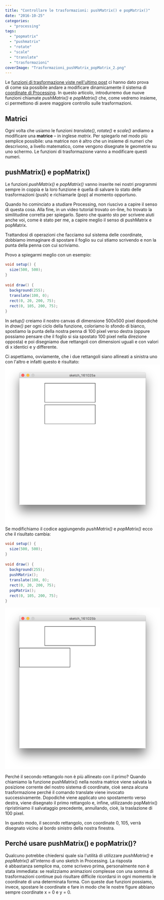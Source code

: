 ```yaml
---
title: "Controllare le trasformazioni: pushMatrix() e popMatrix()"
date: "2016-10-25"
categories: 
  - "processing"
tags: 
  - "popmatrix"
  - "pushmatrix"
  - "rotate"
  - "scale"
  - "translate"
  - "trasformazioni"
coverImage: "Trasformazioni_pushMatrix_popMatrix_2.png"
---
```


Le [funzioni di trasformazione viste nell'ultimo post](https://blog.federicopepe.com/2016/10/trasformazioni-translate-rotate-scale/) ci hanno dato prova di come sia possibile andare a modificare dinamicamente il sistema di [coordinate di Processing](https://blog.federicopepe.com/2015/07/schermo-pixel-e-linee/). In questo articolo, introdurremo due nuove funzioni chiamate _pushMatrix()_ e _popMatrix()_ che, come vedremo insieme, ci permettono di avere maggiore controllo sulle trasformazioni.

## Matrici

Ogni volta che usiamo le funzioni _translate()_, _rotate()_ e _scale()_ andiamo a modificare una **matrice** – in inglese _matrix_. Per spiegarlo nel modo più semplice possibile: una matrice non è altro che un insieme di numeri che descrivono, a livello matematico, come vengono disegnate le geometrie su uno schermo. Le funzioni di trasformazione vanno a modificare questi numeri.

## pushMatrix() e popMatrix()

Le funzioni _pushMatrix()_ e _popMatrix()_ vanno inserite nei nostri programmi sempre in coppia e la loro funzione è quella di salvare lo stato delle trasformazioni (push) e richiamarle (pop) al momento opportuno.

Quando ho cominciato a studiare Processing, non riuscivo a capire il senso di questa cosa. Alla fine, in un video tutorial trovato on-line, ho trovato la similitudine corretta per spiegarlo. Spero che quanto sto per scrivere aiuti anche voi, come è stato per me, a capire meglio il senso di pushMatrix e popMatrix.

Trattandosi di operazioni che facciamo sul sistema delle coordinate, dobbiamo immaginare di spostare il foglio su cui stiamo scrivendo e non la punta della penna con cui scriviamo.

Provo a spiegarmi meglio con un esempio:

```java
void setup() {
  size(500, 500);
}

void draw() {
  background(255);
  translate(100, 0);
  rect(0, 20, 200, 75);
  rect(0, 105, 200, 75);
}
```

In _setup()_ creiamo il nostro canvas di dimensione 500x500 pixel dopodiché in _draw()_ per ogni ciclo della funzione, coloriamo lo sfondo di bianco, spostiamo la punta della nostra penna di 100 pixel verso destra (oppure possiamo pensare che il foglio si sia spostato 100 pixel nella direzione opposta) e poi disegniamo due rettangoli con dimensioni uguali e con valori di x identici e y differente.

Ci aspettiamo, ovviamente, che i due rettangoli siano allineati a sinistra uno con l'altro e infatti questo è risultato:[![pushMatrix e popMatrix in Processing](/assets/images/Trasformazioni_pushMatrix_popMatrix-988x1024.png)](https://blog.federicopepe.com/wp-content/uploads/2016/10/Trasformazioni_pushMatrix_popMatrix.png)Se modifichiamo il codice aggiungendo _pushMatrix()_ e _popMatrix()_ ecco che il risultato cambia:

```java
void setup() {
  size(500, 500);
}

void draw() {
  background(255);
  pushMatrix();
  translate(100, 0);
  rect(0, 20, 200, 75);
  popMatrix();
  rect(0, 105, 200, 75);
}
```

[![Come funzionano pushMatrix e popMatrix?](/assets/images/Trasformazioni_pushMatrix_popMatrix_2-988x1024.png)](https://blog.federicopepe.com/wp-content/uploads/2016/10/Trasformazioni_pushMatrix_popMatrix_2.png)

Perché il secondo rettangolo non è più allineato con il primo? Quando chiamiamo la funzione pushMatrix() nella nostra matrice viene salvata la posizione corrente del nostro sistema di coordinate, cioè senza alcuna trasformazione perché il comando translate viene invocato successivamente. Dopodiché viene applicato uno spostamento verso destra, viene disegnato il primo rettangolo e, infine, utilizzando popMatrix() ripristiniamo il salvataggio precedente, annullando, cioè, la traslazione di 100 pixel.

In questo modo, il secondo rettangolo, con coordinate 0, 105, verrà disegnato vicino al bordo sinistro della nostra finestra.

## Perché usare pushMatrix() e popMatrix()?

Qualcuno potrebbe chiedersi quale sia l'utilità di utilizzare _pushMatrix()_ e _popMatrix()_ all'interno di uno sketch in Processing. La risposta è abbastanza semplice ma, come scrivevo prima, personalmente non è stata immediata: se realizziamo animazioni complesse con una somma di trasformazioni continue può risultare difficile ricordarsi in ogni momento le coordinate di una determinata forma. Con queste due funzioni possiamo, invece, spostare le coordinate e fare in modo che le nostre figure abbiano sempre coordinate x = 0 e y = 0.
